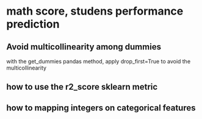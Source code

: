 # math score, studens performance prediction

## Avoid multicollinearity among dummies
with the get_dummies pandas method, apply drop_first=True to avoid the multicollinearity

## how to use the r2_score sklearn metric
## how to mapping integers on categorical features 